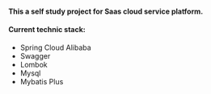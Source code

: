 #### This a self study project for Saas cloud service platform. 
#### Current technic stack:
<ul>
    <li>Spring Cloud Alibaba</li>
    <li>Swagger</li>
    <li>Lombok</li>
    <li>Mysql</li>
    <li>Mybatis Plus</li>
</ul>

